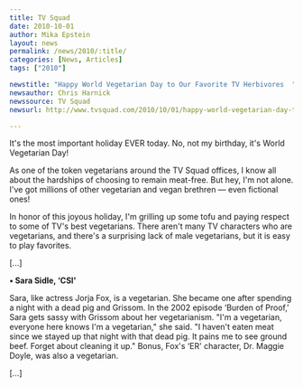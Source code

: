 ```yaml
---
title: TV Squad
date: 2010-10-01
author: Mika Epstein
layout: news
permalink: /news/2010/:title/
categories: [News, Articles]
tags: ["2010"]

newstitle: "Happy World Vegetarian Day to Our Favorite TV Herbivores  "
newsauthor: Chris Harnick  
newssource: TV Squad  
newsurl: http://www.tvsquad.com/2010/10/01/happy-world-vegetarian-day-to-our-favorite-tv-herbivores/  

---
```


It's the most important holiday EVER today. No, not my birthday, it's World Vegetarian Day! 

As one of the token vegetarians around the TV Squad offices, I know all about the hardships of choosing to remain meat-free. But hey, I'm not alone. I've got millions of other vegetarian and vegan brethren &#8212; even fictional ones!

In honor of this joyous holiday, I'm grilling up some tofu and paying respect to some of TV's best vegetarians. There aren't many TV characters who are vegetarians, and there's a surprising lack of male vegetarians, but it is easy to play favorites.

[...]

**&bull; Sara Sidle, &#8216;CSI'**

Sara, like actress Jorja Fox, is a vegetarian. She became one after spending a night with a dead pig and Grissom. In the 2002 episode &#8216;Burden of Proof,' Sara gets sassy with Grissom about her vegetarianism. "I'm a vegetarian, everyone here knows I'm a vegetarian," she said. "I haven't eaten meat since we stayed up that night with that dead pig. It pains me to see ground beef. Forget about cleaning it up." Bonus, Fox's &#8216;ER' character, Dr. Maggie Doyle, was also a vegetarian.

[...]


